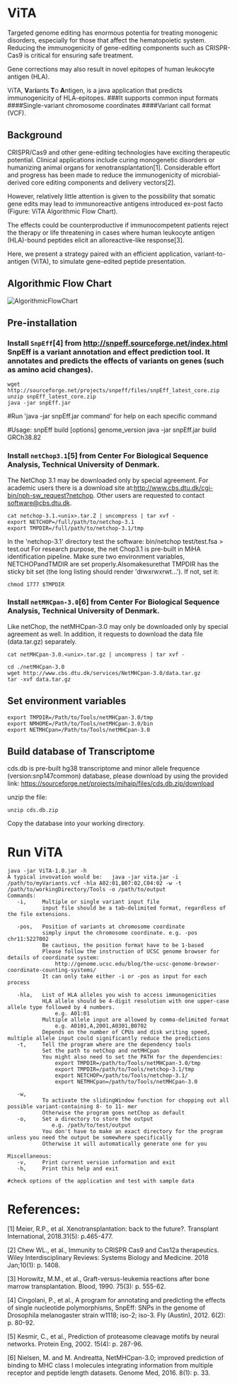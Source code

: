 # ViTA
Targeted genome editing has enormous potentia for treating monogenic disorders, especially for those that affect the hematopoietic system. Reducing the immunogenicity of gene-editing components such as CRISPR-Cas9 is critical for ensuring safe treatment. 

Gene corrections may also result in novel epitopes of human leukocyte antigen (HLA). 

ViTA, **V**ar**i**ants **T**o **A**ntigen, is a java application that predicts immunogenicity of HLA-epitopes. 
 ###It supports common input formats
    ####Single-variant chromosome coordinates
    ####Variant call format (VCF).
  
## Background
CRISPR/Cas9 and other gene-editing technologies have exciting therapeutic potential. Clinical applications include curing monogenetic disorders or humanizing animal organs for xenotransplantation[1]. Considerable effort and progress has been made to reduce the immunogenicity of microbial-derived core editing components and delivery vectors[2]. 

However, relatively little attention is given to the possibility that somatic gene edits may lead to immunoreactive antigens introduced ex-post facto (Figure: ViTA Algorithmic Flow Chart). 

The effects could be counterproductive if immunocompetent patients reject the therapy or life threatening in cases where human leukocyte antigen (HLA)-bound peptides elicit an alloreactive-like response[3]. 

Here, we present a strategy paired with an efficient application, variant-to-antigen (ViTA), to simulate gene-edited peptide presentation. 

## Algorithmic Flow Chart

![AlgorithmicFlowChart](https://github.com/wwang-nmdp/ViTA/blob/master/doc/image/vitaflow.png)

## Pre-installation

### Install `SnpEff`[4] from http://snpeff.sourceforge.net/index.html  SnpEff is a variant annotation and effect prediction tool. It annotates and predicts the effects of variants on genes (such as amino acid changes).

```unix
wget http://sourceforge.net/projects/snpeff/files/snpEff_latest_core.zip
unzip snpEff_latest_core.zip
java -jar snpEff.jar
```
#Run 'java -jar snpEff.jar command' for help on each specific command

#Usage: snpEff build [options] genome_version
java -jar snpEff.jar build GRCh38.82
### Install `netChop3.1`[5] from Center For Biological Sequence Analysis, Technical University of Denmark.
   The NetChop 3.1 may be downloaded only by special agreement.  For academic users there is a download site at:http://www.cbs.dtu.dk/cgi-bin/nph-sw_request?netchop. Other users are requested to contact   software@cbs.dtu.dk.

```unix
cat netchop-3.1.<unix>.tar.Z | uncompress | tar xvf -
export NETCHOP=/full/path/to/netchop-3.1
export TMPDIR=/full/path/to/netchop-3.1/tmp
```

In the 'netchop-3.1' directory test the software:
bin/netchop test/test.fsa > test.out
  For research purpose, the net Chop3.1 is pre-built in MiHA identification pipeline. Make sure two environment variables, NETCHOPandTMDIR are set properly.Alsomakesurethat TMPDIR has the sticky bit set (the long listing should render 'drwxrwxrwt...'). If not, set it:

```unix
chmod 1777 $TMPDIR
```
### Install `netMHCpan-3.0`[6] from Center For Biological Sequence Analysis, Technical University of Denmark.
Like netChop, the netMHCpan-3.0 may only be downloaded only by special agreement as well. In addition, it requests to download the data file (data.tar.gz) separately.

```unix
cat netMHCpan-3.0.<unix>.tar.gz | uncompress | tar xvf -

cd ./netMHCpan-3.0
wget http://www.cbs.dtu.dk/services/NetMHCpan-3.0/data.tar.gz
tar -xvf data.tar.gz
```




## Set environment variables

```unix
export TMPDIR=/Path/to/Tools/netMHCpan-3.0/tmp
export NMHOME=/Path/to/Tools/netMHCpan-3.0/bin
export NETMHCpan=/Path/to/Tools/netMHCpan-3.0
```


## Build database of Transcriptome


cds.db is pre-built hg38 transcriptome and minor allele frequence (version:snp147common) database, please download by using the provided link: https://sourceforge.net/projects/mihaip/files/cds.db.zip/download

unzip the file:
```unix
unzip cds.db.zip
```
Copy the database into your working directory.

# Run ViTA

```unix
java -jar ViTA-1.0.jar -h
A typical invovation would be:   java -jar vita.jar -i /path/to/myVariants.vcf -hla A02:01,B07:02,C04:02 -w -t /path/to/workingDirectory/Tools -o /path/to/output
Commands:
   -i,     Multiple or single variant input file
           input file should be a tab-delimited format, regardless of the file extensions.

   -pos,   Position of variants at chromosome coordinate
           simply input the chromosome coordinate. e.g. -pos chr11:5227002
           Be cautious, the position format have to be 1-based
           Please follow the instruction of UCSC genome browser for details of coordinate system: 
               http://genome.ucsc.edu/blog/the-ucsc-genome-browser-coordinate-counting-systems/
           It can only take either -i or -pos as input for each process

   -hla,   List of HLA alleles you wish to access immunogenicities
           HLA allele should be 4-digit resolution with one upper-case allele type followed by 4 numbers.
               e.g. A01:01
           Multiple allele input are allowed by comma-delimited format
               e.g. A0101,A,2001,A0301,B0702
           Depends on the number of CPUs and disk writing speed, multiple allele input could significantly reduce the predictions
   -t,     Tell the program where are the dependency tools
           Set the path to netChop and netMHCpan
           You might also need to set the PATH for the dependencies:
               export TMPDIR=/path/to/Tools/netMHCpan-3.0/tmp
               export TMPDIR=/path/to/Tools/netchop-3.1/tmp
               export NETCHOP=/path/to/Tools/netchop-3.1/
               export NETMHCpan=/path/to/Tools/netMHCpan-3.0

   -w,    
           To activate the slidingWindow function for chopping out all possible variant-containing 8- to 11- mer
           Otherwise the program goes netChop as default
   -o,     Set a directory to store the output
              e.g. /path/to/test/output
           You don't have to make an exact directory for the program unless you need the output be somewhere specifically
           Otherwise it will automatically generate one for you

Miscellaneous:
   -v,     Print current version information and exit
   -h,     Print this help and exit

#check options of the application and test with sample data
```
# References:
[1]   Meier, R.P., et al. Xenotransplantation: back to the future?. Transplant International, 2018.31(5): p.465-477.

[2]   Chew WL., et al., Immunity to CRISPR Cas9 and Cas12a therapeutics. Wiley Interdisciplinary Reviews: Systems Biology and Medicine. 2018 Jan;10(1): p. 1408.

[3]   Horowitz, M.M., et al., Graft-versus-leukemia reactions after bone marrow transplantation. Blood, 1990. 75(3): p. 555-62.

[4]	Cingolani, P., et al., A program for annotating and predicting the effects of single nucleotide polymorphisms, SnpEff: SNPs in the genome of Drosophila melanogaster strain w1118; iso-2; iso-3. Fly (Austin), 2012. 6(2): p. 80-92.

[5]	Kesmir, C., et al., Prediction of proteasome cleavage motifs by neural networks. Protein Eng, 2002. 15(4): p. 287-96.

[6]	Nielsen, M. and M. Andreatta, NetMHCpan-3.0; improved prediction of binding to MHC class I molecules integrating information from multiple receptor and peptide length datasets. Genome Med, 2016. 8(1): p. 33.
